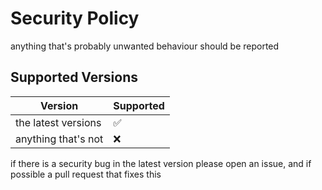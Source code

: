 # Security Policy
anything that's probably unwanted behaviour should be reported
## Supported Versions
| Version | Supported          |
| ------- | ------------------ |
| the latest versions   | :white_check_mark: |
| anything that's not   | :x:                |


if there is a security bug in the latest version please open an issue, and if possible a pull request that fixes this
